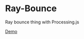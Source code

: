 Ray-Bounce
==========

Ray bounce thing with Processing.js

[Demo](http://dl.dropbox.com/u/135901/Ray-Bounce/ray-bounce.html)